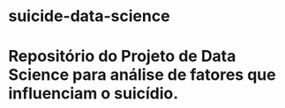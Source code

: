 # suicide-data-science
# Repositório do Projeto de Data Science para análise de fatores que influenciam o suicídio.
